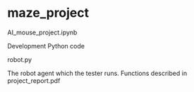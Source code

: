 # maze_project

AI_mouse_project.ipynb

Development Python code

robot.py

The robot agent which the tester runs. Functions described in project_report.pdf

